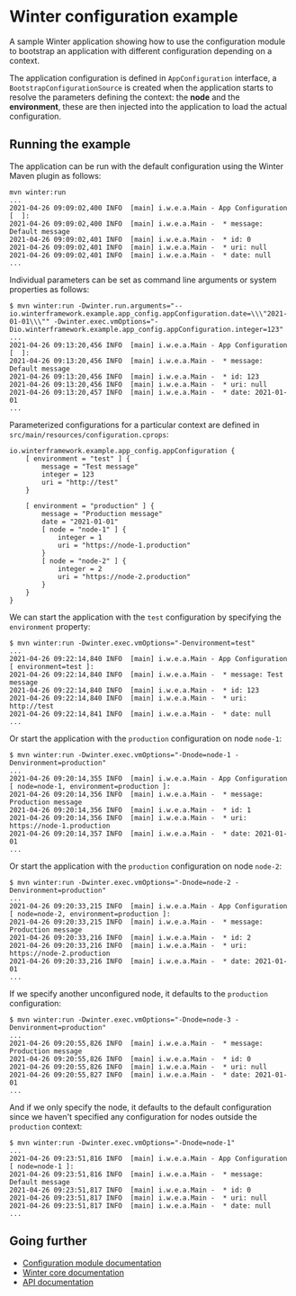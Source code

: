[winter-mod-configuration]: https://github.com/winterframework-io/winter-mods/blob/master/doc/reference-guide.md#configuration-1
[winter-root-doc]: https://github.com/winterframework-io/winter/blob/master/doc/reference-guide.md
[javadoc]: http://tbd

# Winter configuration example

A sample Winter application showing how to use the configuration module to bootstrap an application with different configuration depending on a context.

The application configuration is defined in `AppConfiguration` interface, a `BootstrapConfigurationSource` is created when the application starts to resolve the parameters defining the context: the **node** and the **environment**, these are then injected into the application to load the actual configuration.

## Running the example

The application can be run with the default configuration using the Winter Maven plugin as follows:

```plaintext
mvn winter:run
...
2021-04-26 09:09:02,400 INFO  [main] i.w.e.a.Main - App Configuration [  ]:
2021-04-26 09:09:02,400 INFO  [main] i.w.e.a.Main -  * message: Default message
2021-04-26 09:09:02,401 INFO  [main] i.w.e.a.Main -  * id: 0
2021-04-26 09:09:02,401 INFO  [main] i.w.e.a.Main -  * uri: null
2021-04-26 09:09:02,401 INFO  [main] i.w.e.a.Main -  * date: null
...
```

Individual parameters can be set as command line arguments or system properties as follows:

```plaintext
$ mvn winter:run -Dwinter.run.arguments="--io.winterframework.example.app_config.appConfiguration.date=\\\"2021-01-01\\\"" -Dwinter.exec.vmOptions="-Dio.winterframework.example.app_config.appConfiguration.integer=123"
...
2021-04-26 09:13:20,456 INFO  [main] i.w.e.a.Main - App Configuration [  ]:
2021-04-26 09:13:20,456 INFO  [main] i.w.e.a.Main -  * message: Default message
2021-04-26 09:13:20,456 INFO  [main] i.w.e.a.Main -  * id: 123
2021-04-26 09:13:20,456 INFO  [main] i.w.e.a.Main -  * uri: null
2021-04-26 09:13:20,457 INFO  [main] i.w.e.a.Main -  * date: 2021-01-01
...
```

Parameterized configurations for a particular context are defined in `src/main/resources/configuration.cprops`:

```plaintext
io.winterframework.example.app_config.appConfiguration {
	[ environment = "test" ] {
		message = "Test message"
		integer = 123
		uri = "http://test"
	}
	
	[ environment = "production" ] {
		message = "Production message"
		date = "2021-01-01"
		[ node = "node-1" ] {
			integer = 1
			uri = "https://node-1.production"
		}
		[ node = "node-2" ] {
			integer = 2
			uri = "https://node-2.production"
		}
	}
}
```

We can start the application with the `test` configuration by specifying the `environment` property:

```plaintext
$ mvn winter:run -Dwinter.exec.vmOptions="-Denvironment=test"
...
2021-04-26 09:22:14,840 INFO  [main] i.w.e.a.Main - App Configuration [ environment=test ]:
2021-04-26 09:22:14,840 INFO  [main] i.w.e.a.Main -  * message: Test message
2021-04-26 09:22:14,840 INFO  [main] i.w.e.a.Main -  * id: 123
2021-04-26 09:22:14,840 INFO  [main] i.w.e.a.Main -  * uri: http://test
2021-04-26 09:22:14,841 INFO  [main] i.w.e.a.Main -  * date: null
...
```

Or start the application with the `production` configuration on node `node-1`:

```plaintext
$ mvn winter:run -Dwinter.exec.vmOptions="-Dnode=node-1 -Denvironment=production"
...
2021-04-26 09:20:14,355 INFO  [main] i.w.e.a.Main - App Configuration [ node=node-1, environment=production ]:
2021-04-26 09:20:14,356 INFO  [main] i.w.e.a.Main -  * message: Production message
2021-04-26 09:20:14,356 INFO  [main] i.w.e.a.Main -  * id: 1
2021-04-26 09:20:14,356 INFO  [main] i.w.e.a.Main -  * uri: https://node-1.production
2021-04-26 09:20:14,357 INFO  [main] i.w.e.a.Main -  * date: 2021-01-01
...
```

Or start the application with the `production` configuration on node `node-2`:

```plaintext
$ mvn winter:run -Dwinter.exec.vmOptions="-Dnode=node-2 -Denvironment=production"
...
2021-04-26 09:20:33,215 INFO  [main] i.w.e.a.Main - App Configuration [ node=node-2, environment=production ]:
2021-04-26 09:20:33,215 INFO  [main] i.w.e.a.Main -  * message: Production message
2021-04-26 09:20:33,216 INFO  [main] i.w.e.a.Main -  * id: 2
2021-04-26 09:20:33,216 INFO  [main] i.w.e.a.Main -  * uri: https://node-2.production
2021-04-26 09:20:33,216 INFO  [main] i.w.e.a.Main -  * date: 2021-01-01
...
```

If we specify another unconfigured node, it defaults to the `production` configuration:

```plaintext
$ mvn winter:run -Dwinter.exec.vmOptions="-Dnode=node-3 -Denvironment=production"
...
2021-04-26 09:20:55,826 INFO  [main] i.w.e.a.Main -  * message: Production message
2021-04-26 09:20:55,826 INFO  [main] i.w.e.a.Main -  * id: 0
2021-04-26 09:20:55,826 INFO  [main] i.w.e.a.Main -  * uri: null
2021-04-26 09:20:55,827 INFO  [main] i.w.e.a.Main -  * date: 2021-01-01
...
```

And if we only specify the node, it defaults to the default configuration since we haven't specified any configuration for nodes outside the `production` context:

```plaintext
$ mvn winter:run -Dwinter.exec.vmOptions="-Dnode=node-1"
...
2021-04-26 09:23:51,816 INFO  [main] i.w.e.a.Main - App Configuration [ node=node-1 ]:
2021-04-26 09:23:51,816 INFO  [main] i.w.e.a.Main -  * message: Default message
2021-04-26 09:23:51,817 INFO  [main] i.w.e.a.Main -  * id: 0
2021-04-26 09:23:51,817 INFO  [main] i.w.e.a.Main -  * uri: null
2021-04-26 09:23:51,817 INFO  [main] i.w.e.a.Main -  * date: null
...
```

## Going further

- [Configuration module documentation][winter-mod-configuration]
- [Winter core documentation][winter-root-doc]
- [API documentation][javadoc]